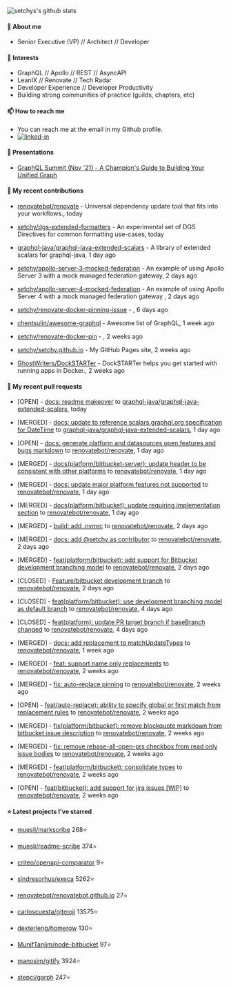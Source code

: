 <p align="left">
  <img src="https://github-readme-stats.vercel.app/api?username=setchy&show_icons=true&theme=algolia&count_private=true" alt="setchys's github stats">
</p>

#### 📖 About me

- Senior Executive (VP) // Architect // Developer

#### 🔭 Interests

- GraphQL // Apollo // REST // AsyncAPI
- LeanIX // Renovate // Tech Radar
- Developer Experience // Developer Productivity
- Building strong communities of practice (guilds, chapters, etc)

#### 📫 How to reach me

- You can reach me at the email in my Github profile.
- [<img alt="linked-in" src="https://img.shields.io/badge/linkedin-%230077B5.svg?&style=for-the-badge&logo=linkedin&logoColor=white" />](https://www.linkedin.com/in/adamsetch)

#### 🎤 Presentations

- [GraphQL Summit (Nov '21) - A Champion's Guide to Building Your Unified Graph](https://www.apollographql.com/events/roundtable/graphql-summit-november-2021/a-champions-guide-to-building-your-unified-graph)

#### 🚀 My recent contributions



- [renovatebot/renovate](https://github.com/renovatebot/renovate) - Universal dependency update tool that fits into your workflows., today

- [setchy/dgs-extended-formatters](https://github.com/setchy/dgs-extended-formatters) - An experimental set of DGS Directives for common formatting use-cases, today

- [graphql-java/graphql-java-extended-scalars](https://github.com/graphql-java/graphql-java-extended-scalars) - A library of extended scalars for graphql-java, 1 day ago

- [setchy/apollo-server-3-mocked-federation](https://github.com/setchy/apollo-server-3-mocked-federation) - An example of using Apollo Server 3 with a mock managed federation gateway, 2 days ago

- [setchy/apollo-server-4-mocked-federation](https://github.com/setchy/apollo-server-4-mocked-federation) - An example of using Apollo Server 4 with a mock managed federation gateway , 2 days ago

- [setchy/renovate-docker-pinning-issue](https://github.com/setchy/renovate-docker-pinning-issue) - , 6 days ago

- [chentsulin/awesome-graphql](https://github.com/chentsulin/awesome-graphql) - Awesome list of GraphQL, 1 week ago

- [setchy/renovate-docker-pin](https://github.com/setchy/renovate-docker-pin) - , 2 weeks ago

- [setchy/setchy.github.io](https://github.com/setchy/setchy.github.io) - My GitHub Pages site, 2 weeks ago

- [GhostWriters/DockSTARTer](https://github.com/GhostWriters/DockSTARTer) - DockSTARTer helps you get started with running apps in Docker., 2 weeks ago

#### 🎉 My recent pull requests



- [OPEN] - [docs: readme makeover](https://github.com/graphql-java/graphql-java-extended-scalars/pull/94) to [graphql-java/graphql-java-extended-scalars](https://github.com/graphql-java/graphql-java-extended-scalars), today

- [MERGED] - [docs: update to reference scalars.graphql.org specification for DateTime](https://github.com/graphql-java/graphql-java-extended-scalars/pull/93) to [graphql-java/graphql-java-extended-scalars](https://github.com/graphql-java/graphql-java-extended-scalars), 1 day ago

- [OPEN] - [docs: generate platform and datasources open features and bugs markdown](https://github.com/renovatebot/renovate/pull/20873) to [renovatebot/renovate](https://github.com/renovatebot/renovate), 1 day ago

- [MERGED] - [docs(platform/bitbucket-server): update header to be consistent with other platforms](https://github.com/renovatebot/renovate/pull/20870) to [renovatebot/renovate](https://github.com/renovatebot/renovate), 1 day ago

- [MERGED] - [docs: update major platform features not supported](https://github.com/renovatebot/renovate/pull/20869) to [renovatebot/renovate](https://github.com/renovatebot/renovate), 1 day ago

- [MERGED] - [docs(platform/bitbucket): update requiring implementation section](https://github.com/renovatebot/renovate/pull/20863) to [renovatebot/renovate](https://github.com/renovatebot/renovate), 1 day ago

- [MERGED] - [build: add .nvmrc](https://github.com/renovatebot/renovate/pull/20862) to [renovatebot/renovate](https://github.com/renovatebot/renovate), 2 days ago

- [MERGED] - [docs: add @setchy as contributor](https://github.com/renovatebot/renovate/pull/20861) to [renovatebot/renovate](https://github.com/renovatebot/renovate), 2 days ago

- [MERGED] - [feat(platform/bitbucket): add support for Bitbucket development branching model](https://github.com/renovatebot/renovate/pull/20860) to [renovatebot/renovate](https://github.com/renovatebot/renovate), 2 days ago

- [CLOSED] - [Feature/bitbucket development branch](https://github.com/renovatebot/renovate/pull/20859) to [renovatebot/renovate](https://github.com/renovatebot/renovate), 2 days ago

- [CLOSED] - [feat(platform/bitbucket): use development branching model as default branch](https://github.com/renovatebot/renovate/pull/20803) to [renovatebot/renovate](https://github.com/renovatebot/renovate), 4 days ago

- [CLOSED] - [feat(platform): update PR target branch if baseBranch changed](https://github.com/renovatebot/renovate/pull/20800) to [renovatebot/renovate](https://github.com/renovatebot/renovate), 4 days ago

- [MERGED] - [docs: add replacement to matchUpdateTypes](https://github.com/renovatebot/renovate/pull/20656) to [renovatebot/renovate](https://github.com/renovatebot/renovate), 1 week ago

- [MERGED] - [feat: support name only replacements](https://github.com/renovatebot/renovate/pull/20629) to [renovatebot/renovate](https://github.com/renovatebot/renovate), 2 weeks ago

- [MERGED] - [fix: auto-replace pinning](https://github.com/renovatebot/renovate/pull/20627) to [renovatebot/renovate](https://github.com/renovatebot/renovate), 2 weeks ago

- [OPEN] - [feat(auto-replace): ability to specify global or first match from replacement rules](https://github.com/renovatebot/renovate/pull/20604) to [renovatebot/renovate](https://github.com/renovatebot/renovate), 2 weeks ago

- [MERGED] - [fix(platform/bitbucket): remove blockquote markdown from bitbucket issue description](https://github.com/renovatebot/renovate/pull/20588) to [renovatebot/renovate](https://github.com/renovatebot/renovate), 2 weeks ago

- [MERGED] - [fix: remove rebase-all-open-prs checkbox from read only issue bodies](https://github.com/renovatebot/renovate/pull/20578) to [renovatebot/renovate](https://github.com/renovatebot/renovate), 2 weeks ago

- [MERGED] - [feat(platform/bitbucket): consolidate types](https://github.com/renovatebot/renovate/pull/20570) to [renovatebot/renovate](https://github.com/renovatebot/renovate), 2 weeks ago

- [OPEN] - [feat(bitbucket): add support for jira issues [WIP]](https://github.com/renovatebot/renovate/pull/20559) to [renovatebot/renovate](https://github.com/renovatebot/renovate), 2 weeks ago

#### ⭐ Latest projects I've starred



- [muesli/markscribe](https://github.com/muesli/markscribe) 268⭐

- [muesli/readme-scribe](https://github.com/muesli/readme-scribe) 374⭐

- [criteo/openapi-comparator](https://github.com/criteo/openapi-comparator) 9⭐

- [sindresorhus/execa](https://github.com/sindresorhus/execa) 5262⭐

- [renovatebot/renovatebot.github.io](https://github.com/renovatebot/renovatebot.github.io) 27⭐

- [carloscuesta/gitmoji](https://github.com/carloscuesta/gitmoji) 13575⭐

- [dexterleng/homerow](https://github.com/dexterleng/homerow) 130⭐

- [MunifTanjim/node-bitbucket](https://github.com/MunifTanjim/node-bitbucket) 97⭐

- [manosim/gitify](https://github.com/manosim/gitify) 3924⭐

- [stepci/garph](https://github.com/stepci/garph) 247⭐


